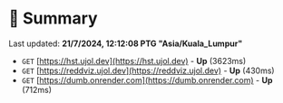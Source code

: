# 📖 Summary
Last updated: **21/7/2024, 12:12:08 PTG "Asia/Kuala_Lumpur"**

- `GET` [https://hst.ujol.dev](https://hst.ujol.dev) - **Up** (3623ms)
- `GET` [https://reddviz.ujol.dev](https://reddviz.ujol.dev) - **Up** (430ms)
- `GET` [https://dumb.onrender.com](https://dumb.onrender.com) - **Up** (712ms)
